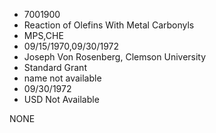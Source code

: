 * 7001900
* Reaction of Olefins With Metal Carbonyls
* MPS,CHE
* 09/15/1970,09/30/1972
* Joseph Von Rosenberg, Clemson University
* Standard Grant
*   name not available
* 09/30/1972
* USD Not Available

NONE